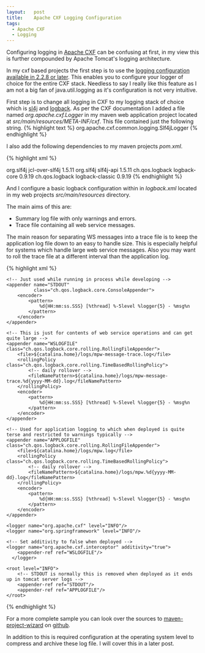 ```yaml
--- 
layout:   post
title:    Apache CXF Logging Configuration
tags: 
  - Apache CXF
  - Logging
---
```


Configuring logging in [Apache CXF](http://cxf.apache.org) can be confusing at first, in my view this is further compounded by Apache Tomcat's logging architecture. 


In my cxf based projects the first step is to use the [logging configuration available in 2.2.8 or later](http://cxf.apache.org/docs/debugging-and-logging.html#DebuggingandLogging-UsingSLF4JInsteadofjava.util.logging%28since2.2.8%29). This enables you to configure your logger of choice for the entire CXF stack. Needless to say I really like this feature as I am not a big fan of java.util.logging as it's configuration is not very intuitive.

First step is to change all logging in CXF to my logging stack of choice which is [sl4j](http://www.slf4j.org/) and [logback](http://logback.qos.ch/). As per the CXF documentation I added a file named _org.apache.cxf.Logger_ in my maven web application project located at _src/main/resources/META-INF/cxf_. This file contained just the following string.
{% highlight text %}
org.apache.cxf.common.logging.Slf4jLogger 
{% endhighlight %}

I also add the following dependencies to my maven projects _pom.xml_.

{% highlight xml %}
<!-- This is to override spring's dependence on apache commons logging -->
<dependency>
    <groupId>org.slf4j</groupId>
    <artifactId>jcl-over-slf4j</artifactId>
    <version>1.5.11</version>
</dependency>

<dependency>
    <groupId>org.slf4j</groupId>
    <artifactId>slf4j-api</artifactId>
    <version>1.5.11</version>
</dependency>

<dependency>
    <groupId>ch.qos.logback</groupId>
    <artifactId>logback-core</artifactId>
    <version>0.9.19</version>
</dependency>

<dependency>
    <groupId>ch.qos.logback</groupId>
    <artifactId>logback-classic</artifactId>
    <version>0.9.19</version>
</dependency>
{% endhighlight %}

And I configure a basic logback configuration within in _logback.xml_ located in my web projects _src/main/resources_ directory.

The main aims of this are:
* Summary log file with only warnings and errors.
* Trace file containing all web service messages.

The main reason for separating WS messages into a trace file is to keep the application log file down to an easy to handle size. This is especially helpful for systems which handle large web service messages. Also you may want to roll the trace file at a different interval than the application log.

{% highlight xml %}
<configuration>

    <!-- Just used while running in process while developing -->
    <appender name="STDOUT"
              class="ch.qos.logback.core.ConsoleAppender">
        <encoder>
            <pattern>
                %d{HH:mm:ss.SSS} [%thread] %-5level %logger{5} - %msg%n
            </pattern>
        </encoder>
    </appender>

    <!-- This is just for contents of web service operations and can get quite large -->
    <appender name="WSLOGFILE" class="ch.qos.logback.core.rolling.RollingFileAppender">
        <file>${catalina.home}/logs/mpw-message-trace.log</file>
        <rollingPolicy class="ch.qos.logback.core.rolling.TimeBasedRollingPolicy">
            <!-- daily rollover -->
            <fileNamePattern>${catalina.home}/logs/mpw-message-trace.%d{yyyy-MM-dd}.log</fileNamePattern>
        </rollingPolicy>
        <encoder>
            <pattern>
                %d{HH:mm:ss.SSS} [%thread] %-5level %logger{5} - %msg%n
            </pattern>
        </encoder>
    </appender>

    <!-- Used for application logging to which when deployed is quite terse and restricted to warnings typically -->
    <appender name="APPLOGFILE" class="ch.qos.logback.core.rolling.RollingFileAppender">
        <file>${catalina.home}/logs/mpw.log</file>
        <rollingPolicy class="ch.qos.logback.core.rolling.TimeBasedRollingPolicy">
            <!-- daily rollover -->
            <fileNamePattern>${catalina.home}/logs/mpw.%d{yyyy-MM-dd}.log</fileNamePattern>
        </rollingPolicy>
        <encoder>
            <pattern>
                %d{HH:mm:ss.SSS} [%thread] %-5level %logger{5} - %msg%n
            </pattern>
        </encoder>
    </appender>

    <logger name="org.apache.cxf" level="INFO"/>
    <logger name="org.springframework" level="INFO"/>

    <!-- Set additivity to false when deployed -->
    <logger name="org.apache.cxf.interceptor" additivity="true">
        <appender-ref ref="WSLOGFILE"/>
      </logger>

    <root level="INFO">
        <!-- STDOUT is normally this is removed when deployed as it ends up in tomcat server logs -->
        <appender-ref ref="STDOUT"/>
        <appender-ref ref="APPLOGFILE"/>
    </root>

</configuration>
{% endhighlight %}

For a more complete sample you can look over the sources to [maven-project-wizard](https://github.com/wolfeidau/mvn-project-wizard/) on [github](http://github.com).

In addition to this is required configuration at the operating system level to compress and archive these log file. I will cover this in a later post.
